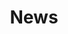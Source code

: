 ---
title: 'News'
layout: 'layouts/news.html'
color: 'rusty-orange'
logo-colours: ['rusty-orange', 'cool-grey', 'pale-blue', 'charcoal-blue']
bodyclass: 'news'
---